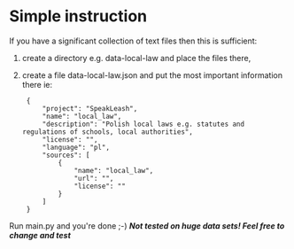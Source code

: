 # Simple instruction

If you have a significant collection of text files then this is sufficient:

1. create a directory e.g. data-local-law and place the files there,
2. create a file data-local-law.json and put the most important information there ie:

        {
            "project": "SpeakLeash",
            "name": "local_law",
            "description": "Polish local laws e.g. statutes and regulations of schools, local authorities",
            "license": "",
            "language": "pl",
            "sources": [
                {
                    "name": "local_law",
                    "url": "",
                    "license": ""
                }
            ]
        }

Run main.py and you're done ;-) ***Not tested on huge data sets! Feel free to change and test***